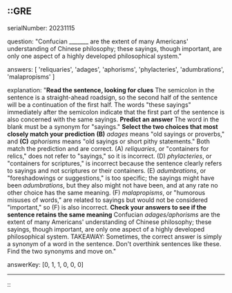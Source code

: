 ::GRE
---

serialNumber: 20231115

question: "Confucian _______ are the extent of many Americans' understanding of Chinese philosophy; these sayings, though important, are only one aspect of a highly developed philosophical system."

answers: [
  'reliquaries',
  'adages',
  'aphorisms',
  'phylacteries',
  'adumbrations',
  'malapropisms'
]

explanation: "<strong>Read the sentence, looking for clues</strong> The semicolon in the sentence is a straight-ahead roadsign, so the second half of the sentence will be a continuation of the first half. The words \"these sayings\" immediately after the semicolon indicate that the first part of the sentence is also concerned with the same sayings. <strong>Predict an answer</strong> The word in the blank must be a synonym for \"sayings.\" <strong>Select the two choices that most closely match your prediction</strong> <strong>(B)</strong> <i>adages </i>means \"old sayings or proverbs,\" and <strong>(C)</strong> <i>aphorisms</i> means \"old sayings or short pithy statements.\" Both match the prediction and are correct. (A) <i>reliquaries</i>, or \"containers for relics,\" does not refer to \"sayings,\" so it is incorrect. (D) <i>phylacteries</i>, or \"containers for scriptures,\" is incorrect because the sentence clearly refers to sayings and not scriptures or their containers. (E) <i>adumbrations</i>, or \"foreshadowings or suggestions,\" is too specific; the sayings might have been <i>adumbrations</i>, but they also might not have been, and at any rate no other choice has the same meaning. (F) <i>malapropisms</i>, or \"humorous misuses of words,\" are related to sayings but would not be considered \"important,\" so (F) is also incorrect. <strong>Check your answers to see if the sentence retains the same meaning</strong> Confucian <i>adages/aphorisms</i> are the extent of many Americans' understanding of Chinese philosophy; these sayings, though important, are only one aspect of a highly developed philosophical system. TAKEAWAY: Sometimes, the correct answer is simply a synonym of a word in the sentence. Don't overthink sentences like these. Find the two synonyms and move on."

answerKey: [0, 1, 1, 0, 0, 0]

---
::